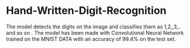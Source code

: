 [//]: # (Image References)

[image1]: ./image1_output.jpg "Facial Keypoint Detection"

# Hand-Written-Digit-Recognition
The model detects the digits on the image and classifies them as 1,2,,3,.. and so on . The model has been made with Convolutional Neural Network trained on the MNIST DATA with an accuracy of 99.4% on the test set.
